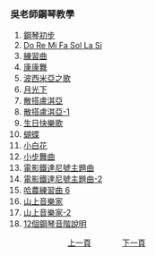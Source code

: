 ﻿---
keywords: 吳老師鋼琴教學
---
<h3>吳老師鋼琴教學</h3>

1. [鋼琴初步](./T-Piano100)
1. [Do Re Mi Fa Sol La Si](./T-DoReMiFaSolLaSi)
1. [練習曲](./T-Practice12)
1. [康康舞](./T-ConCon)
1. [波西米亞之歌](./T-Bohemian)
1. [月光下](./T-Moon)
1. [散搭盧淇亞](./T-SantaLucia)
1. [散搭盧淇亞-1](./T-SantaLucia-1)
1. [生日快樂歌](./T-HappyBirthday)
1. [蝴蝶](./T-Butterfly)
1. [小白花](./T-EdelWeiss)
1. [小步舞曲](./T-Minuet)
1. [電影鐵達尼號主題曲](./T-MyHeartWillGoOn)
1. [電影鐵達尼號主題曲-2](./T-MyHeartWillGoOn-2)
1. [哈農練習曲 6](./T-PracticeA06)
1. [山上音樂家](./T-MusicianOnTheMountain)
1. [山上音樂家-2](./T-MusicianOnTheMountain2)
1. [12個鋼琴音階說明](./T-12TonesStairLadder)



&nbsp;&nbsp;&nbsp;&nbsp;&nbsp;&nbsp;&nbsp;&nbsp;&nbsp;&nbsp;&nbsp;&nbsp;
&nbsp;&nbsp;&nbsp;&nbsp;&nbsp;&nbsp;&nbsp;&nbsp;&nbsp;&nbsp;&nbsp;&nbsp;
[上一頁](B-Romance-2)
&nbsp;&nbsp;&nbsp;&nbsp;&nbsp;&nbsp;&nbsp;&nbsp;&nbsp;&nbsp;&nbsp;&nbsp;
[下一頁](T-Piano100)











